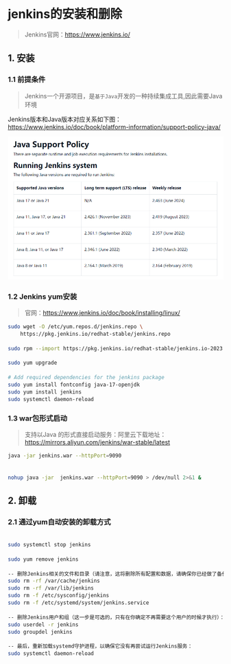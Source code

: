 # jenkins的安装和删除

> Jenkins官网：https://www.jenkins.io/

## 1. 安装

### 1.1 前提条件

> Jenkins一个开源项目，是`基于Java`开发的一种持续集成工具,因此需要Java环境

Jenkins版本和Java版本对应关系如下图：https://www.jenkins.io/doc/book/platform-information/support-policy-java/

![image-20240717180606275](./assets/image-20240717180606275.png)

### 1.2 Jenkins yum安装

> 官网：https://www.jenkins.io/doc/book/installing/linux/

```sh
sudo wget -O /etc/yum.repos.d/jenkins.repo \
    https://pkg.jenkins.io/redhat-stable/jenkins.repo
    
sudo rpm --import https://pkg.jenkins.io/redhat-stable/jenkins.io-2023.key

sudo yum upgrade

# Add required dependencies for the jenkins package
sudo yum install fontconfig java-17-openjdk
sudo yum install jenkins
sudo systemctl daemon-reload

```



### 1.3 war包形式启动

> 支持以Java 的形式直接启动服务：阿里云下载地址：https://mirrors.aliyun.com/jenkins/war-stable/latest

```sh
java -jar jenkins.war --httpPort=9090


nohup java -jar  jenkins.war --httpPort=9090 > /dev/null 2>&1 &

```





## 2. 卸载

### 2.1 通过yum自动安装的卸载方式

```sh

sudo systemctl stop jenkins

sudo yum remove jenkins

-- 删除Jenkins相关的文件和目录（请注意，这将删除所有配置和数据，请确保你已经做了备份）
sudo rm -rf /var/cache/jenkins
sudo rm -rf /var/lib/jenkins
sudo rm -f /etc/sysconfig/jenkins
sudo rm -f /etc/systemd/system/jenkins.service

-- 删除Jenkins用户和组（这一步是可选的，只有在你确定不再需要这个用户的时候才执行）：
sudo userdel -r jenkins
sudo groupdel jenkins

-- 最后，重新加载systemd守护进程，以确保它没有再尝试运行Jenkins服务：
sudo systemctl daemon-reload

```

